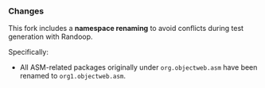 ### Changes

This fork includes a **namespace renaming** to avoid conflicts during test generation with Randoop.

Specifically:
- All ASM-related packages originally under `org.objectweb.asm` have been renamed to `org1.objectweb.asm`.
